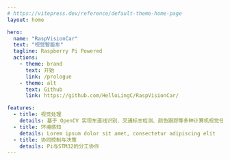 ```yaml
---
# https://vitepress.dev/reference/default-theme-home-page
layout: home

hero:
  name: "RaspVisionCar"
  text: "视觉智能车"
  tagline: Raspberry Pi Powered
  actions:
    - theme: brand
      text: 开始
      link: /prologue
    - theme: alt
      text: Github
      link: https://github.com/HelloLingC/RaspVisionCar/

features:
  - title: 视觉处理
    details: 基于 OpenCV 实现车道线识别、交通标志检测、颜色跟踪等多种计算机视觉任务
  - title: 环境感知
    details: Lorem ipsum dolor sit amet, consectetur adipiscing elit
  - title: 协同控制与决策
    details: Pi与STM32的分工协作
---
```


